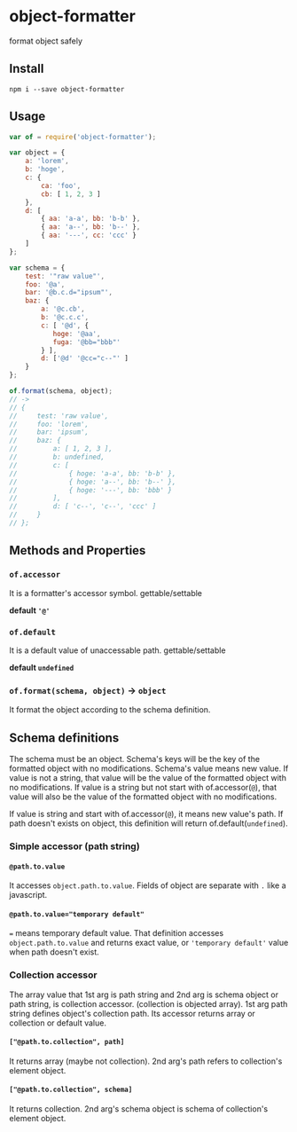 # object-formatter

format object safely

## Install

`npm i --save object-formatter`

## Usage

```javascript
var of = require('object-formatter');

var object = {
    a: 'lorem',
    b: 'hoge',
    c: {
        ca: 'foo',
        cb: [ 1, 2, 3 ]
    },
    d: [
        { aa: 'a-a', bb: 'b-b' },
        { aa: 'a--', bb: 'b--' },
        { aa: '---', cc: 'ccc' }
    ]
};

var schema = {
    test: '"raw value"',
    foo: '@a',
    bar: '@b.c.d="ipsum"',
    baz: {
        a: '@c.cb',
        b: '@c.c.c',
        c: [ '@d', {
           hoge: '@aa',
           fuga: '@bb="bbb"'
        } ],
        d: ['@d' '@cc="c--"' ]
    }
};

of.format(schema, object);
// ->
// {
//     test: 'raw value',
//     foo: 'lorem',
//     bar: 'ipsum',
//     baz: {
//         a: [ 1, 2, 3 ],
//         b: undefined,
//         c: [
//             { hoge: 'a-a', bb: 'b-b' },
//             { hoge: 'a--', bb: 'b--' },
//             { hoge: '---', bb: 'bbb' }
//         ],
//         d: [ 'c--', 'c--', 'ccc' ]
//     }
// };
```

## Methods and Properties

### `of.accessor`

It is a formatter's accessor symbol. gettable/settable

__default `'@'`__


### `of.default`

It is a default value of unaccessable path. gettable/settable

__default `undefined`__


### `of.format(schema, object)` -> `object`

It format the object according to the schema definition.



## Schema definitions

The schema must be an object. Schema's keys will be the key of the formatted object with no modifications. Schema's value means new value. If value is not a string, that value will be the value of the formatted object with no modifications. If value is a string but not start with of.accessor(`@`), that value will also be the value of the formatted object with no modifications.

If value is string and start with of.accessor(`@`), it means new value's path. If path doesn't exists on object, this definition will return of.default(`undefined`).

### Simple accessor (path string)

#### `@path.to.value`

It accesses `object.path.to.value`. Fields of object are separate with `.` like a javascript.

#### `@path.to.value="temporary default"`

`=` means temporary default value. That definition accesses `object.path.to.value` and returns exact value, or `'temporary default'` value when path doesn't exist.

### Collection accessor

The array value that 1st arg is path string and 2nd arg is schema object or path string, is collection accessor. (collection is objected array). 1st arg path string defines object's collection path. Its accessor returns array or collection or default value.

#### `["@path.to.collection", path]`

It returns array (maybe not collection). 2nd arg's path refers to collection's element object.

#### `["@path.to.collection", schema]`

It returns collection. 2nd arg's schema object is schema of collection's element object.
